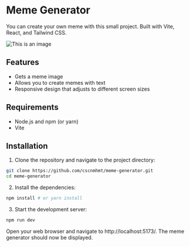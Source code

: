 # Meme Generator
You can create your own meme with this small project. Built with Vite, React, and Tailwind CSS.

![This is an image](/assets/meme-generator.png)

## Features
- Gets a meme image
- Allows you to create memes with text
- Responsive design that adjusts to different screen sizes

## Requirements 
- Node.js and npm (or yarn)
- Vite

## Installation
1. Clone the repository and navigate to the project directory:

```sh
git clone https://github.com/cscnmhmt/meme-generator.git
cd meme-generator
```

2. Install the dependencies:
```sh
npm install # or yarn install
```

3. Start the development server:
```sh
npm run dev
```

Open your web browser and navigate to http://localhost:5173/. The meme generator should now be displayed.
